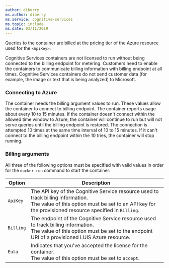 ```yaml
---
author: diberry
ms.author: diberry
ms.service: cognitive-services
ms.topic: include
ms.date: 03/11/2019
---
```


Queries to the container are billed at the pricing tier of the Azure resource used for the `<ApiKey>`.

Cognitive Services containers are not licensed to run without being connected to the billing endpoint for metering. Customers need to enable the containers to communicate billing information with billing endpoint at all times. Cognitive Services containers do not send customer data (for example, the image or text that is being analyzed) to Microsoft. 

### Connecting to Azure

The container needs the billing argument values to run. These values allow the container to connect to billing endpoint. The container reports usage about every 10 to 15 minutes. If the container doesn't connect within the allowed time window to Azure, the container will continue to run but will not serve queries until the billing endpoint is restored. The connection is attempted 10 times at the same time interval of 10 to 15 minutes. If it can't connect to the billing endpoint within the 10 tries, the container will stop running. 

### Billing arguments

All three of the following options must be specified with valid values in order for the `docker run` command to start the container:

| Option | Description |
|--------|-------------|
| `ApiKey` | The API key of the Cognitive Service resource used to track billing information.<br/>The value of this option must be set to an API key for the provisioned resource specified in `Billing`. |
| `Billing` | The endpoint of the Cognitive Service resource used to track billing information.<br/>The value of this option must be set to the endpoint URI of a provisioned LUIS Azure resource.|
| `Eula` | Indicates that you've accepted the license for the container.<br/>The value of this option must be set to `accept`. |


